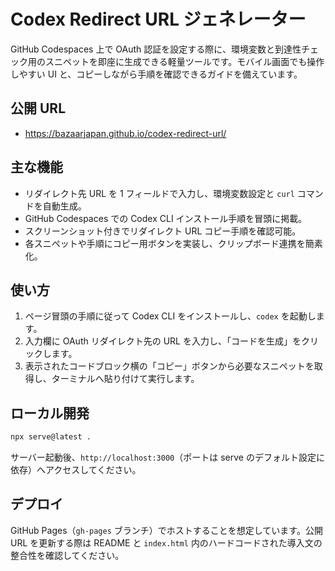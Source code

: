 # Codex Redirect URL ジェネレーター

GitHub Codespaces 上で OAuth 認証を設定する際に、環境変数と到達性チェック用のスニペットを即座に生成できる軽量ツールです。モバイル画面でも操作しやすい UI と、コピーしながら手順を確認できるガイドを備えています。

## 公開 URL
- https://bazaarjapan.github.io/codex-redirect-url/

## 主な機能
- リダイレクト先 URL を 1 フィールドで入力し、環境変数設定と `curl` コマンドを自動生成。
- GitHub Codespaces での Codex CLI インストール手順を冒頭に掲載。
- スクリーンショット付きでリダイレクト URL コピー手順を確認可能。
- 各スニペットや手順にコピー用ボタンを実装し、クリップボード連携を簡素化。

## 使い方
1. ページ冒頭の手順に従って Codex CLI をインストールし、`codex` を起動します。
2. 入力欄に OAuth リダイレクト先の URL を入力し、「コードを生成」をクリックします。
3. 表示されたコードブロック横の「コピー」ボタンから必要なスニペットを取得し、ターミナルへ貼り付けて実行します。

## ローカル開発
```sh
npx serve@latest .
```
サーバー起動後、`http://localhost:3000`（ポートは serve のデフォルト設定に依存）へアクセスしてください。

## デプロイ
GitHub Pages（`gh-pages` ブランチ）でホストすることを想定しています。公開 URL を更新する際は README と `index.html` 内のハードコードされた導入文の整合性を確認してください。
